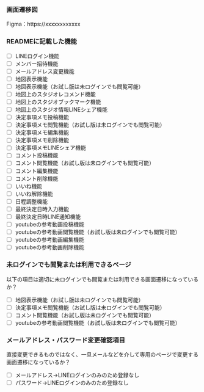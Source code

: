 ### 画面遷移図
Figma：https://xxxxxxxxxxxx

### READMEに記載した機能
- [ ] LINEログイン機能
- [ ] メンバー招待機能
- [ ] メールアドレス変更機能
- [ ] 地図表示機能
- [ ] 地図表示機能（お試し版は未ログインでも閲覧可能）
- [ ] 地図上のスタジオレコメンド機能
- [ ] 地図上のスタジオブックマーク機能
- [ ] 地図上のスタジオ情報LINEシェア機能
- [ ] 決定事項メモ投稿機能
- [ ] 決定事項メモ閲覧機能（お試し版は未ログインでも閲覧可能）
- [ ] 決定事項メモ編集機能
- [ ] 決定事項メモ削除機能
- [ ] 決定事項メモLINEシェア機能
- [ ] コメント投稿機能
- [ ] コメント閲覧機能（お試し版は未ログインでも閲覧可能）
- [ ] コメント編集機能
- [ ] コメント削除機能
- [ ] いいね機能
- [ ] いいね解除機能
- [ ] 日程調整機能
- [ ] 最終決定日時入力機能
- [ ] 最終決定日時LINE通知機能
- [ ] youtubeの参考動画投稿機能
- [ ] youtubeの参考動画閲覧機能（お試し版は未ログインでも閲覧可能）
- [ ] youtubeの参考動画編集機能
- [ ] youtubeの参考動画削除機能

### 未ログインでも閲覧または利用できるページ
以下の項目は適切に未ログインでも閲覧または利用できる画面遷移になっているか？
- [ ] 地図表示機能（お試し版は未ログインでも閲覧可能）
- [ ] 決定事項メモ閲覧機能（お試し版は未ログインでも閲覧可能）
- [ ] コメント閲覧機能（お試し版は未ログインでも閲覧可能）
- [ ] youtubeの参考動画閲覧機能（お試し版は未ログインでも閲覧可能）

### メールアドレス・パスワード変更確認項目
直接変更できるものではなく、一旦メールなどを介して専用のページで変更する画面遷移になっているか？
- [ ] メールアドレス→LINEログインのみのため登録なし
- [ ] パスワード→LINEログインのみのため登録なし